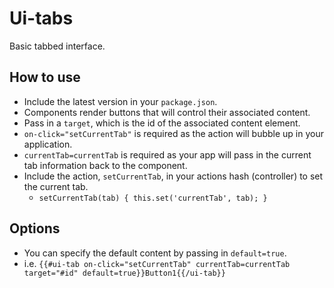 # Ui-tabs

Basic tabbed interface.

## How to use

* Include the latest version in your `package.json`.
* Components render buttons that will control their associated content.
* Pass in a `target`, which is the id of the associated content element.
* `on-click="setCurrentTab"` is required as the action will bubble up in your application.
* `currentTab=currentTab` is required as your app will pass in the current tab information back to the component.
* Include the action, `setCurrentTab`, in your actions hash (controller) to set the current tab.
  * `setCurrentTab(tab) { this.set('currentTab', tab); }`

## Options

* You can specify the default content by passing in `default=true`.
* i.e. `{{#ui-tab on-click="setCurrentTab" currentTab=currentTab target="#id" default=true}}Button1{{/ui-tab}}`
